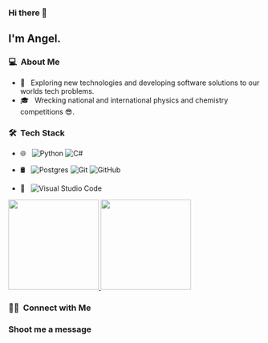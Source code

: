 ### Hi there 👋

<h2>I'm Angel.</h2>

<h3> 💻 &nbsp;About Me </h3>

- 🤔 &nbsp; Exploring new technologies and developing software solutions to our worlds tech problems.
- 🎓 &nbsp; Wrecking national and international physics and chemistry competitions 😎.


<h3> 🛠 &nbsp;Tech Stack</h3>

- 🌐 &nbsp;
  ![Python](https://img.shields.io/badge/Python-FFD43B?style=for-the-badge&logo=python&logoColor=blue)
  ![C#](https://img.shields.io/badge/C%23-239120?style=for-the-badge&logo=c-sharp&logoColor=white)
 
- 🛢 &nbsp;
  ![Postgres](https://img.shields.io/badge/PostgreSQL-316192?style=for-the-badge&logo=postgresql&logoColor=white)
  ![Git](https://img.shields.io/badge/-Git-333333?style=flat&logo=git)
  ![GitHub]([https://img.shields.io/badge/-GitHub-333333?style=flat&logo=github](https://img.shields.io/badge/GitHub-100000?style=for-the-badge&logo=github&logoColor=white))
- 🔧 &nbsp;
  ![Visual Studio Code](https://img.shields.io/badge/-Visual%20Studio%20Code-333333?style=flat&logo=visual-studio-code&logoColor=007ACC)


<p>
<a href="https://github.com/RBaronAce">
  <img height="180em" src="https://github-readme-stats.vercel.app/api?username=RBaronAce&show_icons=true&theme=radical" />
  <img height="180em" src="https://github-readme-stats-eight-theta.vercel.app/api/top-langs/?username=RBaronAce&theme=radical&layout=compact&exclude_lang=java+r" />
</a>
</p>


<h3> 🤝🏻 &nbsp;Connect with Me </h3>

<h3> Shoot me a message <h3>
<!--
**cdthomp1/cdthomp1** is a ✨ _special_ ✨ repository because its `README.md` (this file) appears on your GitHub profile.


----
Credit for the readme: [cdthomp1](https://github.com/cdthomp1)
